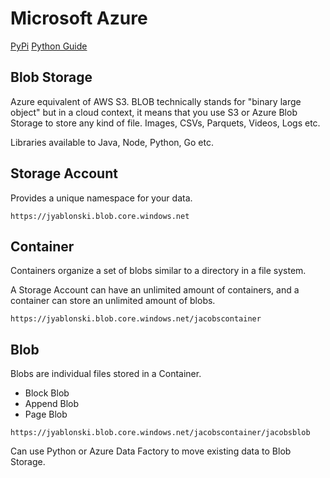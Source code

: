 # Microsoft Azure
[PyPi](https://pypi.org/project/azure-storage-blob/)
[Python Guide](https://learn.microsoft.com/en-us/azure/storage/blobs/storage-quickstart-blobs-python?tabs=managed-identity%2Croles-azure-portal%2Csign-in-azure-cli)

## Blob Storage
Azure equivalent of AWS S3.  BLOB technically stands for "binary large object" but in a cloud context, it means that you use S3 or Azure Blob Storage to store any kind of file.  Images, CSVs, Parquets, Videos, Logs etc.

Libraries available to Java, Node, Python, Go etc.

## Storage Account
Provides a unique namespace for your data.

`https://jyablonski.blob.core.windows.net`

## Container
Containers organize a set of blobs similar to a directory in a file system.  

A Storage Account can have an unlimited amount of containers, and a container can store an unlimited amount of blobs.

`https://jyablonski.blob.core.windows.net/jacobscontainer`

## Blob
Blobs are individual files stored in a Container.
- Block Blob
- Append Blob
- Page Blob


`https://jyablonski.blob.core.windows.net/jacobscontainer/jacobsblob`

Can use Python or Azure Data Factory to move existing data to Blob Storage.